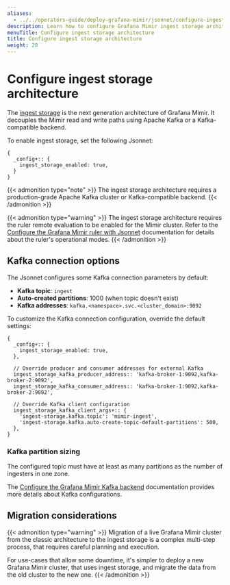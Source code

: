 ```yaml
---
aliases:
  - ../../operators-guide/deploy-grafana-mimir/jsonnet/configure-ingest-storage/
description: Learn how to configure Grafana Mimir ingest storage architecture when using Jsonnet.
menuTitle: Configure ingest storage architecture
title: Configure ingest storage architecture
weight: 20
---
```


# Configure ingest storage architecture

The [ingest storage](https://grafana.com/docs/mimir/<MIMIR_VERSION>/get-started/about-grafana-mimir-architecture/) is the next generation architecture of Grafana Mimir. It decouples the Mimir read and write paths using Apache Kafka or a Kafka-compatible backend.

To enable ingest storage, set the following Jsonnet:

```jsonnet
{
  _config+:: {
    ingest_storage_enabled: true,
  }
}
```

{{< admonition type="note" >}}
The ingest storage architecture requires a production-grade Apache Kafka cluster or Kafka-compatible backend.
{{< /admonition >}}

{{< admonition type="warning" >}}
The ingest storage architecture requires the ruler remote evaluation to be enabled for the Mimir cluster.
Refer to the [Configure the Grafana Mimir ruler with Jsonnet](https://grafana.com/docs/mimir/<MIMIR_VERSION>/set-up/jsonnet/configure-ruler/) documentation for details about the ruler's operational modes.
{{< /admonition >}}

## Kafka connection options

The Jsonnet configures some Kafka connection parameters by default:

- **Kafka topic**: `ingest`
- **Auto-created partitions**: 1000 (when topic doesn't exist)
- **Kafka addresses**: `kafka.<namespace>.svc.<cluster_domain>:9092`

To customize the Kafka connection configuration, override the default settings:

```jsonnet
{
  _config+:: {
    ingest_storage_enabled: true,
  },

  // Override producer and consumer addresses for external Kafka
  ingest_storage_kafka_producer_address:: 'kafka-broker-1:9092,kafka-broker-2:9092',
  ingest_storage_kafka_consumer_address:: 'kafka-broker-1:9092,kafka-broker-2:9092',

  // Override Kafka client configuration
  ingest_storage_kafka_client_args+:: {
    'ingest-storage.kafka.topic': 'mimir-ingest',
    'ingest-storage.kafka.auto-create-topic-default-partitions': 500,
  },
}
```

### Kafka partition sizing

The configured topic must have at least as many partitions as the number of ingesters in one zone.

The [Configure the Grafana Mimir Kafka backend](https://grafana.com/docs/mimir/<MIMIR_VERSION>/configure/configure-kafka-backend/) documentation provides more details about Kafka configurations.

## Migration considerations

{{< admonition type="warning" >}}
Migration of a live Grafana Mimir cluster from the classic architecture to the ingest storage is a complex multi-step process, that requires careful planning and execution.

For use-cases that allow some downtime, it's simpler to deploy a new Grafana Mimir cluster, that uses ingest storage, and migrate the data from the old cluster to the new one.
{{< /admonition >}}
